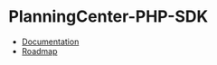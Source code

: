 # PlanningCenter-PHP-SDK
- [Documentation](docs_README.md)
- [Roadmap](https://encoredigital.atlassian.net/browse/PCO)
